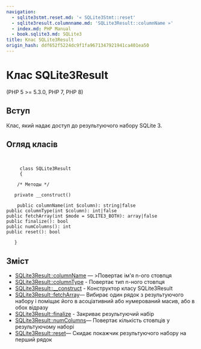 ```yaml
---
navigation:
  - sqlite3stmt.reset.md: '« SQLite3Stmt::reset'
  - sqlite3result.columnname.md: 'SQLite3Result::columnName »'
  - index.md: PHP Manual
  - book.sqlite3.md: SQLite3
title: Клас SQLite3Result
origin_hash: ddf652f5224dc9f1fa9671347921941ca401ea50
---
```

# Клас SQLite3Result

(PHP 5 >= 5.3.0, PHP 7, PHP 8)

## Вступ

Клас, який надає доступ до результуючого набору SQLite 3.

## Огляд класів

```classsynopsis

    
     class SQLite3Result
     {

    /* Методы */
    
   private __construct()

    public columnName(int $column): string|false
public columnType(int $column): int|false
public fetchArray(int $mode = SQLITE3_BOTH): array|false
public finalize(): bool
public numColumns(): int
public reset(): bool

   }
```

## Зміст

-   [SQLite3Result::columnName](sqlite3result.columnname.md) — >Повертає ім'я n-ого стовпця
-   [SQLite3Result::columnType](sqlite3result.columntype.md) \- Повертає тип n-ного стовпця
-   [SQLite3Result::\_\_construct](sqlite3result.construct.md) \- Конструктор класу SQLite3Result
-   [SQLite3Result::fetchArray](sqlite3result.fetcharray.md)— Вибирає один рядок з результуючого набору і поміщає його в асоціативний або нумерований масив, або в обох відразу
-   [SQLite3Result::finalize](sqlite3result.finalize.md) \- Закриває результуючий набір
-   [SQLite3Result::numColumns](sqlite3result.numcolumns.md)— Повертає кількість стовпців у результуючому наборі
-   [SQLite3Result::reset](sqlite3result.reset.md)— Скидає покажчик результуючого набору на перший рядок
